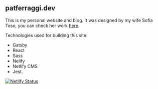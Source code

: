 ## patferraggi.dev

This is my personal website and blog. It was designed by my wife Sofia Toso, you can check her work [here](https://sofiatoso.com/).

Technologies used for building this site:

- Gatsby
- React
- Sass
- Nelify
- Netlify CMS
- Jest.

[![Netlify Status](https://api.netlify.com/api/v1/badges/be573d40-871f-4b68-a579-28d95ceeeff7/deploy-status)](https://app.netlify.com/sites/patferraggi/deploys)
